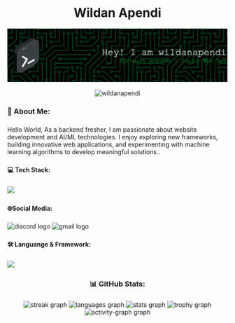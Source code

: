 <h1 align="center">Wildan Apendi</h1>

![wildanapendi](github-image.png)
<p align="center"> <img src="https://komarev.com/ghpvc/?username=wildanapendi&label=Profile%20views&color=0e75b6&style=flat" alt="wildanapendi" /> </p>
<h3 align="left">💫 About Me:</h3>

###

<p align="left">Hello World, As a backend fresher, I am passionate about website development and AI/ML technologies. I enjoy exploring new frameworks, building innovative web applications, and experimenting with machine learning algorithms to develop meaningful solutions..</p>

###

<h4 align="left">💻 Tech Stack:</h4>

###

<p align="left">
  <a href="https://skillicons.dev">
    <img src="https://skillicons.dev/icons?i=git,github,gitlab,figma,docker,kubernetes,npm,notion" />
  </a>
</p>

###

<h4 align="left">🌐Social Media:</h4>

###

<div align="left">
  <img src="https://raw.githubusercontent.com/maurodesouza/profile-readme-generator/master/src/assets/icons/social/discord/default.svg" width="52" height="40" alt="discord logo"  />
  <img src="https://raw.githubusercontent.com/maurodesouza/profile-readme-generator/master/src/assets/icons/social/gmail/default.svg" width="52" height="40" alt="gmail logo"  />
</div>

###

<h4 align="left">🛠️ Languange & Framework:</h4>

###

<p align="left">
  <a href="https://skillicons.dev">
    <img src="https://skillicons.dev/icons?i=php,js,typescript,laravel,react,nodejs,nextjs" />
  </a>
</p>

###

<h3 align="center">📊 GitHub Stats:</h3>

###

<div align="center">
  <img src="https://streak-stats.demolab.com?user=wildanapendi&locale=en&mode=daily&theme=dracula&hide_border=false&border_radius=5&order=3" height="150" alt="streak graph"  />
  <img src="https://github-readme-stats.vercel.app/api/top-langs?username=wildanapendi&locale=en&hide_title=false&layout=compact&card_width=320&langs_count=20&theme=dracula&hide_border=false&order=2" height="400" alt="languages graph"  />
  <img src="https://github-readme-stats.vercel.app/api?username=wildanapendi&hide_title=false&hide_rank=false&show_icons=true&include_all_commits=true&count_private=true&disable_animations=false&theme=dracula&locale=en&hide_border=false&order=1" height="150" alt="stats graph"  />
  <img src="https://github-profile-trophy.vercel.app?username=wildanapendi&theme=dracula&column=-1&row=1&margin-w=6&margin-h=8&no-bg=false&no-frame=false&order=4" height="150" alt="trophy graph"  />
  <img src="https://github-readme-activity-graph.vercel.app/graph?username=wildanapendi&radius=16&theme=react&area=true&order=5" height="300" alt="activity-graph graph"  />
</div>

###
